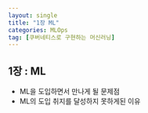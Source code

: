 ```yaml
---
layout: single
title: "1장 ML"
categories: MLOps
tag: [쿠버네티스로 구현하는 머신러닝]
---
```


## 1장 : ML
- ML을 도입하면서 만나게 될 문제점
- ML의 도입 취지를 달성하지 못하게된 이유


